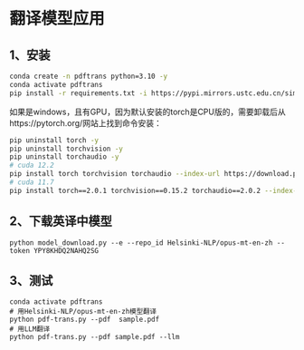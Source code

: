 # 翻译模型应用

## 1、安装

```bash
conda create -n pdftrans python=3.10 -y
conda activate pdftrans 
pip install -r requirements.txt -i https://pypi.mirrors.ustc.edu.cn/simple --trusted-host=pypi.mirrors.ustc.edu.cn
```
如果是windows，且有GPU，因为默认安装的torch是CPU版的，需要卸载后从https://pytorch.org/网站上找到命令安装：

```bash
pip uninstall torch -y 
pip uninstall torchvision -y
pip uninstall torchaudio -y
# cuda 12.2
pip install torch torchvision torchaudio --index-url https://download.pytorch.org/whl/cu121
# cuda 11.7
pip install torch==2.0.1 torchvision==0.15.2 torchaudio==2.0.2 --index-url https://download.pytorch.org/whl/cu117
```

## 2、下载英译中模型

```shell
python model_download.py --e --repo_id Helsinki-NLP/opus-mt-en-zh --token YPY8KHDQ2NAHQ2SG
```

## 3、测试

```shell
conda activate pdftrans 
# 用Helsinki-NLP/opus-mt-en-zh模型翻译
python pdf-trans.py --pdf  sample.pdf
# 用LLM翻译
python pdf-trans.py --pdf sample.pdf --llm
```


